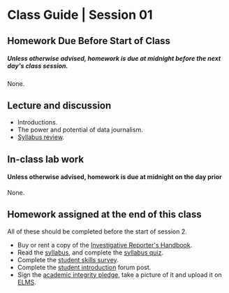 # Class Guide | Session 01


## Homework Due Before Start of Class
##### Unless otherwise advised, homework is due at midnight before the next day's class session.   
None.

## Lecture and discussion

* Introductions.
* The power and potential of data journalism.
* [Syllabus review](../../README.md).

## In-class lab work
#### Unless otherwise advised, homework is due at midnight on the day prior  

None.

## Homework assigned at the end of this class

All of these should be completed before the start of session 2.

* Buy or rent a copy of the [Investigative Reporter's Handbook](https://www.amazon.com/Investigative-Reporters-Handbook-Documents-Techniques/dp/0312589972).
* Read the [syllabus](../../README.md), and complete the [syllabus quiz](https://umd.instructure.com/courses/1251920/quizzes/1245606).
* Complete the [student skills survey](https://umd.instructure.com/courses/1251920/quizzes/1245607).
* Complete the [student introduction](https://umd.instructure.com/courses/1251920/discussion_topics/3478232) forum post.
* Sign the [academic integrity pledge](https://umd.instructure.com/courses/1251920/assignments/4695636), take a picture of it and upload it on [ELMS](https://umd.instructure.com/courses/1251920/assignments/4695636).
